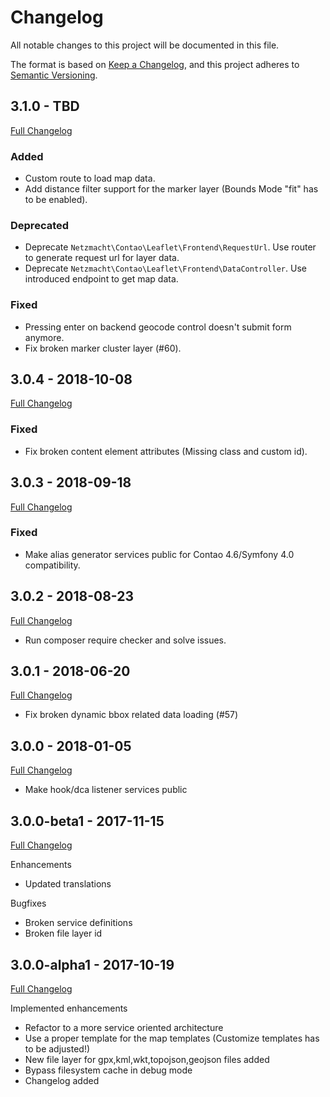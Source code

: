 
# Changelog

All notable changes to this project will be documented in this file.

The format is based on [Keep a Changelog](https://keepachangelog.com/en/1.0.0/),
and this project adheres to [Semantic Versioning](https://semver.org/spec/v2.0.0.html).

## 3.1.0 - TBD

[Full Changelog](https://github.com/netzmacht/contao-leaflet-maps/compare/3.0.4...develop)

### Added

 - Custom route to load map data.
 - Add distance filter support for the marker layer (Bounds Mode "fit" has to be enabled).

### Deprecated

 - Deprecate `Netzmacht\Contao\Leaflet\Frontend\RequestUrl`. Use router to generate request url for layer data.
 - Deprecate `Netzmacht\Contao\Leaflet\Frontend\DataController`. Use introduced endpoint to get map data.

### Fixed

 - Pressing enter on backend geocode control doesn't submit form anymore.
 - Fix broken marker cluster layer (#60).


## 3.0.4 - 2018-10-08

[Full Changelog](https://github.com/netzmacht/contao-leaflet-maps/compare/3.0.3...3.0.4)

### Fixed

 - Fix broken content element attributes (Missing class and custom id).

## 3.0.3 - 2018-09-18

[Full Changelog](https://github.com/netzmacht/contao-leaflet-maps/compare/3.0.2...3.0.3)

### Fixed

 - Make alias generator services public for Contao 4.6/Symfony 4.0 compatibility.

## 3.0.2 - 2018-08-23

[Full Changelog](https://github.com/netzmacht/contao-leaflet-maps/compare/3.0.1...3.0.2)

 - Run composer require checker and solve issues.
 
## 3.0.1 - 2018-06-20

[Full Changelog](https://github.com/netzmacht/contao-leaflet-maps/compare/3.0.0...3.0.1)

 - Fix broken dynamic bbox related data loading (#57) 

## 3.0.0 - 2018-01-05

[Full Changelog](https://github.com/netzmacht/contao-leaflet-maps/compare/3.0.0-beta1...3.0.0)

 - Make hook/dca listener services public

## 3.0.0-beta1 - 2017-11-15

[Full Changelog](https://github.com/netzmacht/contao-leaflet-maps/compare/3.0.0-alpha2...3.0.0-beta1)

Enhancements

  - Updated translations

Bugfixes
  
  - Broken service definitions
  - Broken file layer id 

## 3.0.0-alpha1 - 2017-10-19

[Full Changelog](https://github.com/netzmacht/contao-leaflet-maps/compare/3.0.0-alpha1...3.0.0-alpha2)

Implemented enhancements
 
 - Refactor to a more service oriented architecture
 - Use a proper template for the map templates (Customize templates has to be adjusted!)
 - New file layer for gpx,kml,wkt,topojson,geojson files added
 - Bypass filesystem cache in debug mode
 - Changelog added
